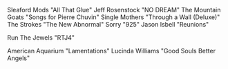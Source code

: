 Sleaford Mods "All That Glue" 
Jeff Rosenstock "NO DREAM"
The Mountain Goats "Songs for Pierre Chuvin"
Single Mothers "Through a Wall (Deluxe)"
The Strokes "The New Abnormal"
Sorry "925"
Jason Isbell "Reunions"

Run The Jewels "RTJ4"

American Aquarium "Lamentations"
Lucinda Williams "Good Souls Better Angels"
